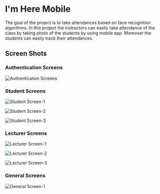 
# I'm Here Mobile

The goal of the project is to take attendances based on face recognition algorithms. In this project the instructors
can easily take attendance of the class by taking photo of the students by using mobile app. Moreover the students can easily track their
attendances.


## Screen Shots

### Authentication Screens
![Authentication Screens](https://i.ibb.co/sPYKtv5/Screenshot-2.png)

### Student Screens
![Student Screen-1](https://i.ibb.co/y5djcLd/Screenshot-3.png)

![Student Screen-2](https://i.ibb.co/BB7pVZs/Screenshot-4.png)

![Student Screen-3](https://i.ibb.co/sj4NVMf/Screenshot-5.png)

### Lecturer Screens
![Lecturer Screen-1](https://i.ibb.co/6bFjdXg/Screenshot-6.png)

![Lecturer Screen-2](https://i.ibb.co/khhsr6H/Screenshot-7.png)

![Lecturer Screen-3](https://i.ibb.co/sKbWzQv/Screenshot-8.png)

### General Screens
![General Screen-1](https://i.ibb.co/4WRcZJv/Screenshot-9.png)
